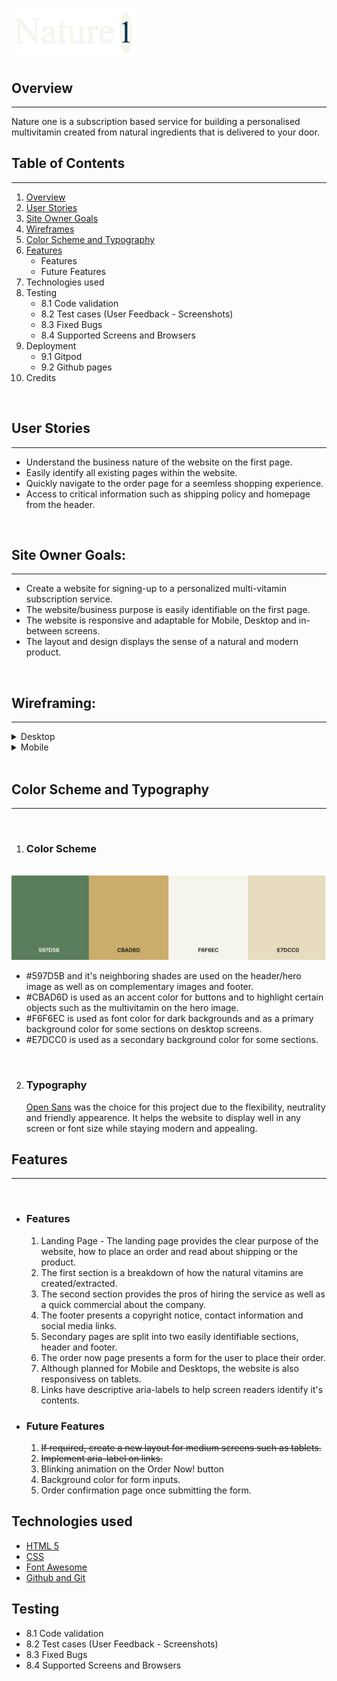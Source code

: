 
<img src="assets/images/logo.png"
     alt="Nature 1 - Project Logo"
     width="200px" />
 
 ## Overview
 ___
 Nature one is a subscription based service for building a personalised multivitamin created from natural ingredients that is delivered to your door.

## Table of Contents
___
 1. [Overview](https://github.com/luciotorelli/nature-one#overview)
 2. [User Stories](https://github.com/luciotorelli/nature-one#user-stories)
 3. [Site Owner Goals](https://github.com/luciotorelli/nature-one#site-owner-goals)
 4. [Wireframes](https://github.com/luciotorelli/nature-one#wireframes)
 5. [Color Scheme and Typography](https://github.com/luciotorelli/nature-one#color-scheme-and-typography)
 6. [Features](https://github.com/luciotorelli/nature-one#features)
    * Features
    * Future Features
 7. Technologies used
 8. Testing
    * 8.1 Code validation
    * 8.2 Test cases (User Feedback - Screenshots)
    * 8.3 Fixed Bugs
    * 8.4 Supported Screens and Browsers
 9. Deployment
    * 9.1 Gitpod
    * 9.2 Github pages
 10.  Credits

<br>

 ## User Stories
 ___

 * Understand the business nature of the website on the first page.
 * Easily identify all existing pages within the website.
 * Quickly navigate to the order page for a seemless shopping experience. 
 * Access to critical information such as shipping policy and homepage from the header.  

<br>

 ## Site Owner Goals: 
  ___

 * Create a website for signing-up to a personalized multi-vitamin subscription service.
 * The website/business purpose is easily identifiable on the first page. 
 * The website is responsive and adaptable for Mobile, Desktop and in-between screens. 
 * The layout and design displays the sense of a natural and modern product. 

<br>

 ## Wireframing: 
  ___


<details>
   <summary>Desktop</summary>
   
   *  <details>
         <summary>Home</summary>
            <img src="wireframing/desktop-home.png" alt="Wireframing for desktop home page" width="800px" />
      </details>

   *  <details>
         <summary>Order Now</summary>
            <img src="wireframing/desktop-ordernow.png" alt="Wireframing for desktop order now page" width="800px" />
      </details>

   *  <details>
         <summary>Shipping</summary>
            <img src="wireframing/desktop-shipping.png" alt="Wireframing for desktop shipping page" width="800px" />
      </details>
 
</details>

<details>
   <summary>Mobile</summary>
      
   *  <details>
         <summary>Home</summary>
            <img src="wireframing/mobile-home.png" alt="Wireframing for mobile home page" width="800px" />
      </details>

   *  <details>
         <summary>Order Now</summary>
            <img src="wireframing/mobile-ordernow.png" alt="Wireframing for mobile order now page" width="800px" />
      </details>

   *  <details>
         <summary>Shipping</summary>
            <img src="wireframing/mobile-shipping.png" alt="Wireframing for mobile shipping page" width="800px" />
      </details>
</details>

<br>

## Color Scheme and Typography
  ___
<br>

1. ### Color Scheme
<br>
<img src="color-scheme/color-scheme.webp" alt="Color scheme" width="800px" />


* #597D5B and it's neighboring shades are used on the header/hero image as well as on complementary images and footer. 
* #CBAD6D is used as an accent color for buttons and to highlight certain objects such as the multivitamin on the hero image.
* #F6F6EC is used as font color for dark backgrounds and as a primary background color for some sections on desktop screens. 
* #E7DCC0 is used as a secondary background color for some sections.


<br>

2. ### Typography

   [Open Sans](https://fonts.google.com/specimen/Open+Sans) was the choice for this project due to the flexibility, neutrality and friendly appearence. It helps the website to display well in any screen or font size while staying modern and appealing.  

## Features
  ___
<br>

* ### Features
   1. Landing Page - The landing page provides the clear purpose of the website, how to place an order and read about shipping or the product. 
   2. The first section is a breakdown of how the natural vitamins are created/extracted. 
   3. The second section provides the pros of hiring the service as well as a quick commercial about the company.
   4. The footer presents a copyright notice, contact information and social media links. 
   5. Secondary pages are split into two easily identifiable sections, header and footer. 
   6. The order now page presents a form for the user to place their order. 
   7. Although planned for Mobile and Desktops, the website is also responsivess on tablets.
   8. Links have descriptive aria-labels to help screen readers identify it's contents.

* ### Future Features
   1. ~~If required, create a new layout for medium screens such as tablets.~~ 
   2. ~~Implement aria-label on links.~~
   3. Blinking animation on the Order Now! button
   4. Background color for form inputs.
   5. Order confirmation page once submitting the form.


## Technologies used


* [HTML 5](https://en.wikipedia.org/wiki/HTML5)
* [CSS](https://www.w3schools.com/css/)
* [Font Awesome](https://fontawesome.com/)
* [Github and Git](https://docs.github.com/en/get-started/using-git/about-git)


## Testing

* 8.1 Code validation
* 8.2 Test cases (User Feedback - Screenshots)
* 8.3 Fixed Bugs
* 8.4 Supported Screens and Browsers